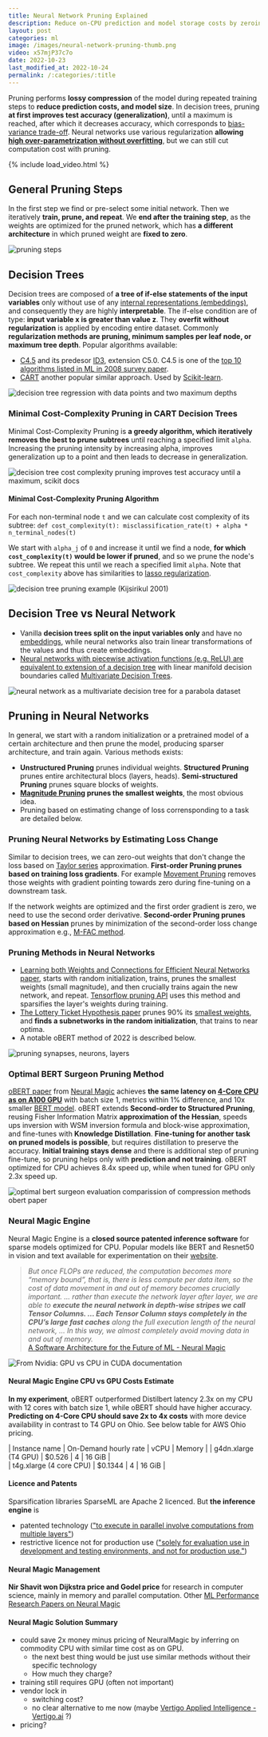```yaml
---
title: Neural Network Pruning Explained
description: Reduce on-CPU prediction and model storage costs by zeroing-out weights while minimally increasing the loss.
layout: post
categories: ml
image: /images/neural-network-pruning-thumb.png
video: x57mjP37c7o
date: 2022-10-23
last_modified_at: 2022-10-24
permalink: /:categories/:title
---
```


Pruning performs **lossy compression** of the model during repeated training steps to **reduce prediction costs, and model size**.
In decision trees, pruning **at first improves test accuracy (generalization)**, until a maximum is reached, after which it decreases accuracy, which corresponds to [bias-variance trade-off](/ml/double-descent-contrary-to-bias-variance-trade-off).
Neural networks use various regularization **allowing [high over-parametrization without overfitting](/ml/double-descent-contrary-to-bias-variance-trade-off)**, but we can still cut computation cost with pruning.

{% include load_video.html %}


## General Pruning Steps
In the first step we find or pre-select some initial network.
Then we iteratively **train, prune, and repeat**.
We **end after the training step**, as the weights are optimized for the pruned network, which has **a different architecture** in which pruned weight are **fixed to zero**.

![pruning steps](/images/pruning_steps__han_2015.png)

## Decision Trees
Decision trees are composed of **a tree of if-else statements of the input variables** only without use of any [internal representations (embeddings)](/ml/Embeddings-in-Machine-Learning-Explained), and consequently they are highly **interpretable**.
The if-else condition are of type: **input variable x is greater than value z**.
They **overfit without regularization** is applied by encoding entire dataset.
Commonly **regularization methods are pruning, minimum samples per leaf node, or maximum tree depth**.
Popular algorithms available:
- [C4.5](https://www.amazon.com/C4-5-Programs-Machine-Learning-Kaufmann/dp/1558602380) and its predesor [ID3](https://link.springer.com/content/pdf/10.1007/BF00116251.pdf), extension C5.0. C4.5 is one of the [top 10 algorithms listed in ML in 2008 survey paper](http://www.cs.umd.edu/~samir/498/10Algorithms-08.pdf).
- [CART](https://www.amazon.com/Classification-Regression-Wadsworth-Statistics-Probability/dp/0412048418/) another popular similar approach. Used by [Scikit-learn](https://scikit-learn.org/stable/modules/tree.html#classification).

[//]: # (![decision tree Iris dataset, Scikit documentation]&#40;/images/decision_tree_iris_dataset__scikit_docs.png&#41;)
![decision tree regression with data points and two maximum depths](/images/decision_tree_regression_with_data_points_and_two_maximum_depths.png)


### Minimal Cost-Complexity Pruning in CART Decision Trees
Minimal Cost-Complexity Pruning is **a greedy algorithm, which iteratively removes the best to prune subtrees** until reaching a specified limit `alpha`.
Increasing the pruning intensity by increasing alpha, improves generalization up to a point and then leads to decrease in generalization.

![decision tree cost complexity pruning improves test accuracy until a maximum, scikit docs](/images/decision_tree_cost_complexity_pruning__improves_test_accuracy_until_a_maximum__scikit_docs.png) 

#### Minimal Cost-Complexity Pruning Algorithm
For each non-terminal node `t` and we can calculate cost complexity of its subtree:
`def cost_complexity(t): misclassification_rate(t) + alpha * n_terminal_nodes(t)`

We start with `alpha_j` of `0` and increase it until we find a node, **for which `cost_complexity(t)` would be lower if pruned**, and so we prune the node's subtree.
We repeat this until we reach a specified limit `alpha`.
Note that `cost_complexity` above has similarities to [lasso regularization](https://en.wikipedia.org/wiki/Lasso_(statistics)).

![decision tree pruning example (Kijsirikul 2001)](/images/decision_tree_pruning__kijsirikul_2001.png)


## Decision Tree vs Neural Network
- Vanilla **decision trees split on the input variables only** and have no [embeddings](/ml/Embeddings-in-Machine-Learning-Explained), while neural networks also train linear transformations of the values and thus create embeddings.
- [Neural networks with piecewise activation functions (e.g. ReLU) are equivalent to extension of a decision tree](https://arxiv.org/pdf/2210.05189.pdf) with linear manifold decision boundaries called [Multivariate Decision Trees](https://link.springer.com/content/pdf/10.1023/A:1022607123649.pdf).

![neural network as a multivariate decision tree for a parabola dataset](/images/neural_networks_are_decision_trees__aytekin_2022.png)


## Pruning in Neural Networks
In general, we start with a random initialization or a pretrained model of a certain architecture and then prune the model, producing sparser architecture, and train again. Various methods exists:
- **Unstructured Pruning** prunes individual weights. **Structured Pruning** prunes entire architectural blocs (layers, heads). **Semi-structured Pruning** prunes square blocks of weights.
- **[Magnitude Pruning](https://arxiv.org/pdf/1506.02626.pdf) prunes the smallest weights**, the most obvious idea.
- Pruning based on estimating change of loss corrensponding to a task are detailed below.

### Pruning Neural Networks by Estimating Loss Change
Similar to decision trees, we can zero-out weights that don't change the loss based on [Taylor series](https://en.wikipedia.org/wiki/Taylor_series) approximation.
**First-order Pruning prunes based on training loss gradients**.
For example [Movement Pruning](https://arxiv.org/pdf/2005.07683.pdf) removes those weights with gradient pointing towards zero during fine-tuning on a downstream task.

If the network weights are optimized and the first order gradient is zero, we need to use the second order derivative.
**Second-order Pruning prunes based on Hessian** prunes by minimization of the second-order loss change approximation e.g., [M-FAC method](https://arxiv.org/pdf/2107.03356.pdf). 

### Pruning Methods in Neural Networks
- [Learning both Weights and Connections for Efficient Neural Networks paper](https://arxiv.org/pdf/1506.02626.pdf), starts with random initialization, trains, prunes the smallest weights (small magnitude), and then crucially trains again the new network, and repeat. [Tensorflow pruning API](https://blog.tensorflow.org/2019/05/tf-model-optimization-toolkit-pruning-API.html) uses this method and sparsifies the layer's weights during training.
- [The Lottery Ticket Hypothesis paper](https://arxiv.org/pdf/1803.03635.pdf) prunes 90% its [smallest weights](https://arxiv.org/pdf/1506.02626.pdf), and **finds a subnetworks in the random initialization**, that trains to near optima.
- A notable oBERT method of 2022 is described below.


![pruning synapses, neurons, layers](/images/pruning_both_synapses_and_neuron_nodes_han_2015.png)


### Optimal BERT Surgeon Pruning Method
[oBERT paper](https://arxiv.org/pdf/2203.07259.pdf) from [Neural Magic](https://neuralmagic.com/blog/obert/) achieves **the same latency on [4-Core CPU as on A100 GPU](https://neuralmagic.com/wp-content/uploads/2022/09/Conference-Slides-Graphs-18.png)** with batch size 1, metrics within 1% difference, and 10x smaller [BERT model](/ml/transformers-self-attention-mechanism-simplified).
oBERT extends **Second-order to Structured Pruning**, reusing Fisher Information Matrix **approximation of the Hessian**, speeds ups inversion with WSM inversion formula and block-wise approximation, and fine-tunes with **Knowledge Distillation**.
**Fine-tuning for another task on pruned models is possible**, but requires distillation to preserve the accuracy.
**Initial training stays dense** and there is additional step of pruning fine-tune, so pruning helps only with **prediction and not training**.
oBERT optimized for CPU achieves 8.4x speed up, while when tuned for GPU only 2.3x speed up.

![optimal bert surgeon evaluation  comparission of compression methods  obert paper](/images/optimal-bert-surgeon-evaluation--comparission-of-compression-methods--obert-paper.png)


### Neural Magic Engine
Neural Magic Engine is a **closed source patented inference software** for sparse models optimized for CPU.
Popular models like BERT and Resnet50 in vision and text available for experimentation on their [website](https://sparsezoo.neuralmagic.com/).

<blockquote class="blockquote text-right">
  <i class="mb-0">
    But once FLOPs are reduced, the computation becomes more “memory bound”, that is, there is less compute per data item, so the cost of data movement in and out of memory becomes crucially important. ...
    rather than execute the network layer after layer, we are able to <b>execute the neural network in depth-wise stripes we call Tensor Columns. ... Each Tensor Column stays completely in the CPU’s large fast caches</b> along the full execution length of the neural network, ... In this way, we almost completely avoid moving data in and out of memory.
  </i>
  <footer class="blockquote-footer">
	  <a href="https://neuralmagic.com/technology/">A Software Architecture for the Future of ML - Neural Magic</a>
  </footer>
</blockquote>

![From Nvidia: GPU vs CPU in CUDA documentation](/images/sru-cpu-vs-gpu.png)



#### Neural Magic Engine CPU vs GPU Costs Estimate
**In my experiment**, oBERT outperformed Distilbert latency 2.3x on my CPU with 12 cores with batch size 1, while oBERT should have higher accuracy.
**Predicting on 4-Core CPU should save 2x to 4x costs** with more device availability in contrast to T4 GPU on Ohio.
See below table for AWS Ohio pricing.

| Instance name | On-Demand hourly rate | vCPU  |  Memory  | 
| g4dn.xlarge (T4 GPU)  |   $0.526  |   4  |   16 GiB  |   
| t4g.xlarge  (4 core CPU) |   $0.1344  |   4  |   16 GiB  |  


#### Licence and Patents
Sparsification libraries SparseML are Apache 2 licenced. But **the inference engine** is
- patented technology (["to execute in parallel involve computations from multiple layers"](https://patents.justia.com/assignee/neuralmagic-inc))
- restrictive licence not for production use (["solely for evaluation  use in development and testing environments, and not for production use."](https://github.com/neuralmagic/deepsparse/blob/main/LICENSE-NEURALMAGIC))


#### Neural Magic Management
**Nir Shavit won Dijkstra price and Godel price** for research in computer science, mainly in memory and parallel computation.
Other [ML Performance Research Papers on Neural Magic](https://neuralmagic.com/resources/technical-papers/)


#### Neural Magic Solution Summary
- could save 2x money minus pricing of NeuralMagic by inferring on commodity CPU with similar time cost as on GPU.
  - the next best thing would be just use similar methods without their specific technology
  - How much they charge?
- training still requires GPU (often not important)
- vendor lock in
  - switching cost?
  - no clear alternative to me now (maybe [Vertigo Applied Intelligence - Vertigo.ai](https://vertigo.ai/) ?)
- pricing?
